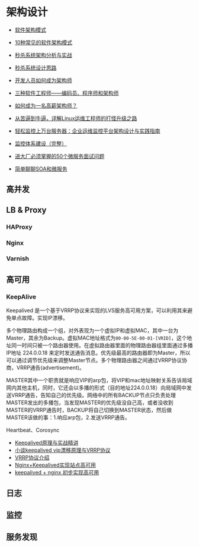 # 架构设计

* [软件架构模式](http://colobu.com/2015/04/08/software-architecture-patterns/)
* [10种常见的软件架构模式](https://www.cnblogs.com/IcanFixIt/p/7518146.html)
* [秒杀系统架构分析与实战](http://hackjutsu.com/2016/01/25/秒杀系统架构分析与实战)
* [秒杀系统设计思路](https://blog.bcmeng.com/post/miaosha.html)

* [开发人员如何成为架构师](https://www.ibm.com/developerworks/cn/webservices/ws-soa-proarch1.html)
* [三种软件工程师——编码员、程序师和架构师](http://www.techug.com/post/3-kind-of-software-engineer.html)
* [如何成为一名高薪架构师？](https://cn.100offer.com/blog/posts/163)

* [从苦逼到牛逼，详解Linux运维工程师的打怪升级之路](http://www.yunweipai.com/archives/22629.html)
* [轻松监控上万台服务器：企业运维监控平台架构设计与实践指南](http://www.yunweipai.com/archives/7554.html)
* [监控体系建设（完整）](http://www.yunweipai.com/archives/15189.html)

* [进大厂必须掌握的50个微服务面试问题](https://cloud.tencent.com/developer/article/1346868)
* [简单聊聊SOA和微服务](https://juejin.im/post/592f87feb123db0064e5ef7c)

## 高并发

## LB & Proxy

### HAProxy

### Nginx

### Varnish

## 高可用

### KeepAlive

Keepalived 是一个基于VRRP协议来实现的LVS服务高可用方案，可以利用其来避免单点故障。实现IP漂移。

多个物理路由构成一个组，对外表现为一个虚拟IP和虚拟MAC，其中一台为Master，其余为Backup。虚拟MAC地址格式为`00-00-5E-00-01-[VRID]`，这个地址同一时间只被一个路由器使用。在虚拟路由器里面的物理路由器组里面通过多播IP地址 224.0.0.18 来定时发送通告消息。优先级最高的路由器即为Master，所以可以通过调节优先级来调整Master节点。多个物理路由器之间通过VRRP协议协商，VRRP通告(advertisement)。

MASTER其中一个职责就是响应VIP的arp包，将VIP和mac地址映射关系告诉局域网内其他主机，同时，它还会以多播的形式（目的地址224.0.0.18）向局域网中发送VRRP通告，告知自己的优先级。网络中的所有BACKUP节点只负责处理MASTER发出的多播包，当发现MASTER的优先级没自己高，或者没收到MASTER的VRRP通告时，BACKUP将自己切换到MASTER状态，然后做MASTER该做的事：1.响应arp包，2.发送VRRP通告。

Heartbeat、Corosync

* [Keepalived原理与实战精讲](http://xstarcd.github.io/wiki/sysadmin/keepalived_Principles.html)
* [小谈keepalived vip漂移原理与VRRP协议](http://hugnew.com/?p=745)
* [VRRP协议介绍](http://www.361way.com/vrrp/5206.html)
* [Nginx+Keepalived实现站点高可用](http://seanlook.com/2015/05/18/nginx-keepalived-ha/)
* [keepalived + nginx 初步实现高可用](https://klionsec.github.io/2017/12/23/keepalived-nginx/)

## 日志

## 监控

## 服务发现
